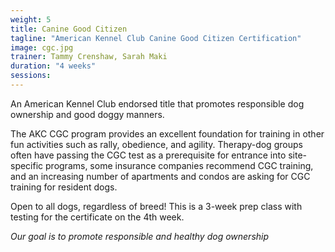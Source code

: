 ```yaml
---
weight: 5
title: Canine Good Citizen
tagline: "American Kennel Club Canine Good Citizen Certification"
image: cgc.jpg
trainer: Tammy Crenshaw, Sarah Maki
duration: "4 weeks"
sessions:
---
```

An American Kennel Club endorsed title that promotes responsible dog ownership 
and good doggy manners.

The AKC CGC program provides an excellent foundation for training in other fun 
activities such as rally, obedience, and agility. Therapy-dog groups often have passing the CGC 
test as a prerequisite for entrance into site-specific programs, some insurance companies recommend CGC training, and 
an increasing number of apartments and condos are asking for CGC training for 
resident dogs. 

Open to all dogs, regardless of breed! This is a 3-week prep class with 
testing for the certificate on the 4th week.

_Our goal is to promote responsible and healthy dog ownership_
